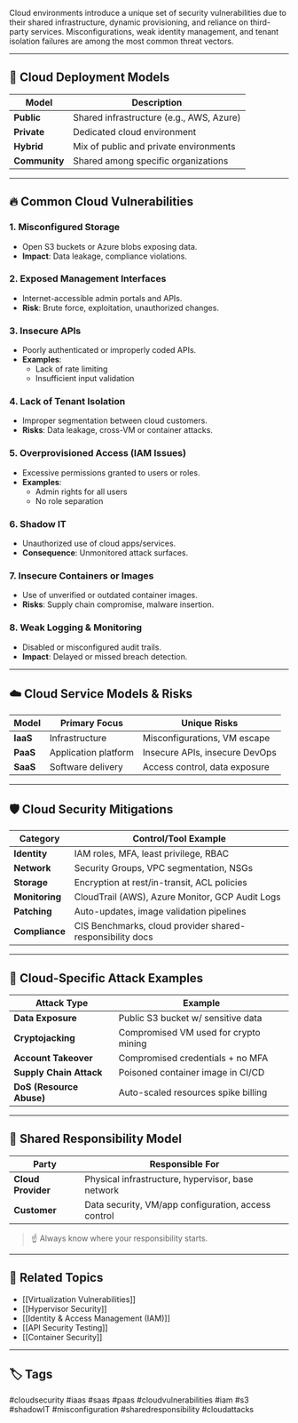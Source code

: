 Cloud environments introduce a unique set of security vulnerabilities due to their shared infrastructure, dynamic provisioning, and reliance on third-party services. Misconfigurations, weak identity management, and tenant isolation failures are among the most common threat vectors.

---

## 🧭 Cloud Deployment Models

| Model        | Description                                |
|--------------|--------------------------------------------|
| **Public**   | Shared infrastructure (e.g., AWS, Azure)   |
| **Private**  | Dedicated cloud environment                |
| **Hybrid**   | Mix of public and private environments     |
| **Community**| Shared among specific organizations        |

---

## 🔥 Common Cloud Vulnerabilities

### 1. **Misconfigured Storage**
- Open S3 buckets or Azure blobs exposing data.
- **Impact**: Data leakage, compliance violations.

### 2. **Exposed Management Interfaces**
- Internet-accessible admin portals and APIs.
- **Risk**: Brute force, exploitation, unauthorized changes.

### 3. **Insecure APIs**
- Poorly authenticated or improperly coded APIs.
- **Examples**:
  - Lack of rate limiting
  - Insufficient input validation

### 4. **Lack of Tenant Isolation**
- Improper segmentation between cloud customers.
- **Risks**: Data leakage, cross-VM or container attacks.

### 5. **Overprovisioned Access (IAM Issues)**
- Excessive permissions granted to users or roles.
- **Examples**:
  - Admin rights for all users
  - No role separation

### 6. **Shadow IT**
- Unauthorized use of cloud apps/services.
- **Consequence**: Unmonitored attack surfaces.

### 7. **Insecure Containers or Images**
- Use of unverified or outdated container images.
- **Risks**: Supply chain compromise, malware insertion.

### 8. **Weak Logging & Monitoring**
- Disabled or misconfigured audit trails.
- **Impact**: Delayed or missed breach detection.

---

## ☁️ Cloud Service Models & Risks

| Model       | Primary Focus       | Unique Risks                         |
|-------------|---------------------|--------------------------------------|
| **IaaS**    | Infrastructure       | Misconfigurations, VM escape         |
| **PaaS**    | Application platform | Insecure APIs, insecure DevOps       |
| **SaaS**    | Software delivery    | Access control, data exposure        |

---

## 🛡 Cloud Security Mitigations

| Category         | Control/Tool Example                              |
|------------------|---------------------------------------------------|
| **Identity**      | IAM roles, MFA, least privilege, RBAC            |
| **Network**       | Security Groups, VPC segmentation, NSGs          |
| **Storage**       | Encryption at rest/in-transit, ACL policies       |
| **Monitoring**    | CloudTrail (AWS), Azure Monitor, GCP Audit Logs  |
| **Patching**      | Auto-updates, image validation pipelines         |
| **Compliance**    | CIS Benchmarks, cloud provider shared-responsibility docs |

---

## 🔐 Cloud-Specific Attack Examples

| Attack Type              | Example                                 |
|--------------------------|-----------------------------------------|
| **Data Exposure**        | Public S3 bucket w/ sensitive data      |
| **Cryptojacking**        | Compromised VM used for crypto mining   |
| **Account Takeover**     | Compromised credentials + no MFA        |
| **Supply Chain Attack**  | Poisoned container image in CI/CD       |
| **DoS (Resource Abuse)** | Auto-scaled resources spike billing     |

---

## 🔄 Shared Responsibility Model

| Party           | Responsible For                                 |
|------------------|------------------------------------------------|
| **Cloud Provider**| Physical infrastructure, hypervisor, base network |
| **Customer**      | Data security, VM/app configuration, access control |

> ☝ Always know where your responsibility starts.

---

## 🧩 Related Topics

- [[Virtualization Vulnerabilities]]
- [[Hypervisor Security]]
- [[Identity & Access Management (IAM)]]
- [[API Security Testing]]
- [[Container Security]]

---

## 🏷 Tags

#cloudsecurity #iaas #saas #paas #cloudvulnerabilities #iam #s3 #shadowIT #misconfiguration #sharedresponsibility #cloudattacks

